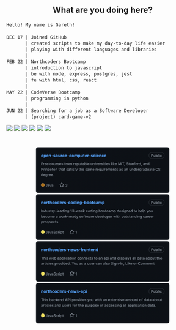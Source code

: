 <h2 align = "center" >What are you doing here?</h2>

```
Hello! My name is Gareth!

DEC 17 | Joined GitHub
       | created scripts to make my day-to-day life easier
       | playing with different languages and libraries
       |
FEB 22 | Northcoders Bootcamp
       | introduction to javascript
       | be with node, express, postgres, jest
       | fe with html, css, react
       |
MAY 22 | CodeVerse Bootcamp
       | programming in python
       |
JUN 22 | Searching for a job as a Software Developer
       | (project) card-game-v2
```

<div align="left">
<img src="https://img.shields.io/badge/JavaScript-323330?style=for-the-badge&logo=javascript&logoColor=F7DF1E" height=25 />
<img src="https://img.shields.io/badge/PostgreSQL-316192?style=for-the-badge&logo=postgresql&logoColor=white" height=25 />
<img src="https://img.shields.io/badge/Express.js-000000?style=for-the-badge&logo=express&logoColor=white" height=25 />
<img src="https://img.shields.io/badge/React-20232A?style=for-the-badge&logo=react&logoColor=61DAFB" height=25 />
<img src="https://img.shields.io/badge/Node.js-339933?style=for-the-badge&logo=nodedotjs&logoColor=white" height=25 />
<img src="https://img.shields.io/badge/Jest-C21325?style=for-the-badge&logo=jest&logoColor=white" height=25 />
</div>

<h1></h1>

<div align="center">
<div>
<img src="./assets/open-source-computer-science.png" width=350 />
<img src="./assets/northcoders-coding-bootcamp.png" width=350 />
</div>
<div>
<img src="./assets/northcoders-news-frontend.png" width=350 />
<img src="./assets/northcoders-news-api.png" width=350 />
</div>
</div>

